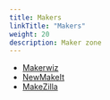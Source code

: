 ```yaml
---
title: Makers
linkTitle: "Makers"
weight: 20
description: Maker zone
---
```


* [Makerwiz](https://makerwiz.com/)
* [NewMakeIt](http://www.newmakeit.com/)
* [MakeZilla](http://makezilla.com)
